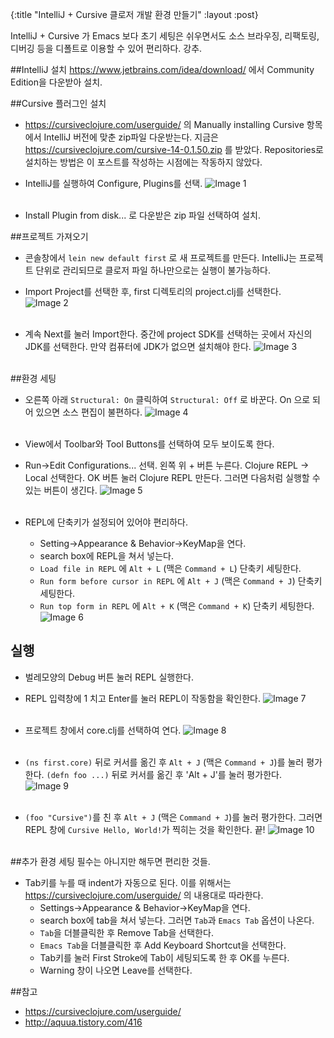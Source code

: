 {:title "IntelliJ + Cursive 클로저 개발 환경 만들기"
 :layout :post}

IntelliJ + Cursive 가 Emacs 보다 초기 세팅은 쉬우면서도 소스 브라우징, 리팩토링, 디버깅 등을 디폴트로 이용할 수 있어 편리하다. 강추.

##IntelliJ 설치
<https://www.jetbrains.com/idea/download/> 에서 Community Edition을 다운받아 설치.

##Cursive 플러그인 설치
- <https://cursiveclojure.com/userguide/> 의 Manually installing Cursive 항목에서 IntelliJ 버전에 맞춘 zip파일 다운받는다. 지금은 <https://cursiveclojure.com/cursive-14-0.1.50.zip> 를 받았다. Repositories로 설치하는 방법은 이 포스트를 작성하는 시점에는 작동하지 않았다.

- IntelliJ를 실행하여 Configure, Plugins를 선택.
![Image 1](/img/2015-03-17-post/1.png)
<br><br>

- Install Plugin from disk... 로 다운받은 zip 파일 선택하여 설치.

##프로젝트 가져오기 
- 콘솔창에서 `lein new default first` 로 새 프로젝트를 만든다. IntelliJ는 프로젝트 단위로 관리되므로 클로저 파일 하나만으로는 실행이 불가능하다.

- Import Project를 선택한 후, first 디렉토리의 project.clj를 선택한다.
![Image 2](/img/2015-03-17-post/2.png)
<br><br>

- 계속 Next를 눌러 Import한다. 중간에 project SDK를 선택하는 곳에서 자신의 JDK를 선택한다. 만약 컴퓨터에 JDK가 없으면 설치해야 한다.
![Image 3](/img/2015-03-17-post/3.png)
<br><br>

##환경 세팅
- 오른쪽 아래 `Structural: On` 클릭하여 `Structural: Off` 로 바꾼다. On 으로 되어 있으면 소스 편집이 불편하다.
![Image 4](/img/2015-03-17-post/4.png)
<br><br>

- View에서 Toolbar와 Tool Buttons를 선택하여 모두 보이도록 한다.

- Run->Edit Configurations... 선택. 왼쪽 위 + 버튼 누른다. Clojure REPL -> Local 선택한다. OK 버튼 눌러 Clojure REPL 만든다. 그러면 다음처럼 실행할 수 있는 버튼이 생긴다.
![Image 5](/img/2015-03-17-post/5.png)
<br><br>

- REPL에 단축키가 설정되어 있어야 편리하다. 
  - Setting->Appearance & Behavior->KeyMap을 연다.
  - search box에 REPL을 쳐서 넣는다.
  - `Load file in REPL` 에 `Alt + L` (맥은 `Command + L`) 단축키 세팅한다.
  - `Run form before cursor in REPL` 에 `Alt + J` (맥은 `Command + J`) 단축키 세팅한다.
  - `Run top form in REPL` 에 `Alt + K` (맥은 `Command + K`) 단축키 세팅한다.
![Image 6](/img/2015-03-17-post/6.png)

## 실행
- 벌레모양의 Debug 버튼 눌러 REPL 실행한다.

- REPL 입력창에 1 치고 Enter를 눌러 REPL이 작동함을 확인한다.
![Image 7](/img/2015-03-17-post/7.png)
<br><br>

- 프로젝트 창에서 core.clj를 선택하여 연다.
![Image 8](/img/2015-03-17-post/8.png)
<br><br>

- `(ns first.core)` 뒤로 커서를 옮긴 후 `Alt + J` (맥은 `Command + J`)를 눌러 평가한다. `(defn foo ...)` 뒤로 커서를 옮긴 후 'Alt + J'를 눌러 평가한다.
![Image 9](/img/2015-03-17-post/9.png)
<br><br>

- `(foo "Cursive")`를 친 후 `Alt + J` (맥은 `Command + J`)를 눌러 평가한다. 그러면 REPL 창에 `Cursive Hello, World!`가 찍히는 것을 확인한다. 끝!
![Image 10](/img/2015-03-17-post/10.png)
<br><br>

##추가 환경 세팅
필수는 아니지만 해두면 편리한 것들.
- Tab키를 누를 때 indent가 자동으로 된다. 이를 위해서는 <https://cursiveclojure.com/userguide/> 의 내용대로 따라한다. 
  - Settings->Appearance & Behavior->KeyMap을 연다.
  - search box에 tab을 쳐서 넣는다. 그러면 `Tab`과 `Emacs Tab` 옵션이 나온다.
  - `Tab`을 더블클릭한 후 Remove Tab을 선택한다.
  - `Emacs Tab`을 더블클릭한 후 Add Keyboard Shortcut을 선택한다.
  - Tab키를 눌러 First Stroke에 Tab이 세팅되도록 한 후 OK를 누른다.
  - Warning 창이 나오면 Leave를 선택한다.

##참고
- <https://cursiveclojure.com/userguide/>
- <http://aquua.tistory.com/416>